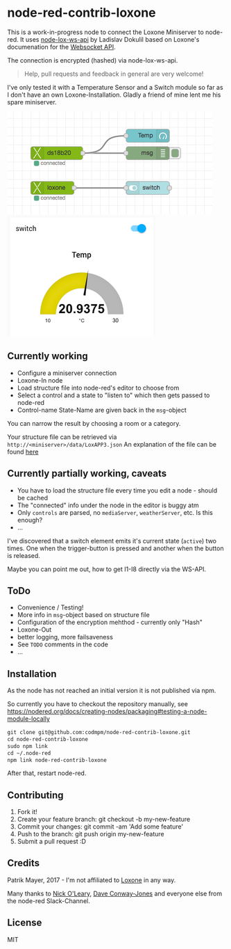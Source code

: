 node-red-contrib-loxone
=
This is a work-in-progress node to connect the Loxone Miniserver to
node-red. It uses [node-lox-ws-api](https://github.com/alladdin/node-lox-ws-api) 
by Ladislav Dokulil based on Loxone's documenation for the [Websocket API](https://www.loxone.com/dede/wp-content/uploads/sites/2/2016/08/loxone-communicating-with-the-miniserver.pdf).

The connection is encrypted (hashed) via node-lox-ws-api.

> Help, pull requests and feedback in general are very welcome!

I've only tested it with a Temperature Sensor and a Switch module so far as I don't 
have an own Loxone-Installation. Gladly a friend of mine lent me his spare miniserver.

![image of node-red editor](node-red-loxone-editor.png)
![image node-red dashboard](node-red-loxone-dashboard.png)

Currently working
-
* Configure a miniserver connection 
* Loxone-In node
* Load structure file into node-red's editor to choose from
* Select a control and a state to "listen to" which then gets passed to node-red
* Control-name State-Name are given back in the `msg`-object

You can narrow the result by choosing a room or a category. 

Your structure file can be retrieved via `http://<miniserver>/data/LoxAPP3.json`
An explanation of the file can be found [here](https://www.loxone.com/dede/wp-content/uploads/sites/2/2016/08/loxone-structure-file.pdf)

Currently partially working, caveats
-
* You have to load the structure file every time you edit a node - should be cached
* The "connected" info under the node in the editor is buggy atm
* Only `controls` are parsed, no `mediaServer`, `weatherServer`, etc. 
  Is this enough? 
* ...
  
I've discovered that a switch element emits it's current state (`active`) two times.
One when the trigger-button is pressed and another when the button is released.

Maybe you can point me out, how to get I1-I8 directly via the WS-API.

ToDo
-
* Convenience / Testing!
* More info in `msg`-object based on structure file
* Configuration of the encryption mehthod - currently only "Hash"
* Loxone-Out
* better logging, more failsaveness
* See `TODO` comments in the code
* ...

Installation
-
As the node has not reached an initial version it is not published via npm.

So currently you have to checkout the repository manually, see 
https://nodered.org/docs/creating-nodes/packaging#testing-a-node-module-locally

    git clone git@github.com:codmpm/node-red-contrib-loxone.git
    cd node-red-contrib-loxone
    sudo npm link
    cd ~/.node-red
    npm link node-red-contrib-loxone
    
After that, restart node-red.    

Contributing
-

1. Fork it!
2. Create your feature branch: git checkout -b my-new-feature
3. Commit your changes: git commit -am 'Add some feature'
4. Push to the branch: git push origin my-new-feature
5. Submit a pull request :D

Credits
-
Patrik Mayer, 2017 - I'm not affiliated to [Loxone](https://www.loxone.com/) in any way.

Many thanks to [Nick O'Leary](https://github.com/knolleary), [Dave Conway-Jones](https://github.com/dceejay/)
 and everyone else from the node-red Slack-Channel. 

License
-
MIT

